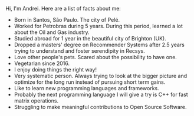 Hi, I'm Andrei. Here are a list of facts about me:

- Born in Santos, São Paulo. The city of Pelé.
- Worked for Petrobras during 5 years. During this period, learned a lot
about the Oil and Gas industry.
- Studied abroad for 1 year in the beautiful city of Brighton (UK).
- Dropped a masters' degree on Recommender Systems after 2.5 years trying
to understand and foster serendipity in Recsys.
- Love other people's pets. Scared about the possibility to have one.
- Vegetarian since 2016.
- I enjoy doing things the right way!
- Very systematic person. Always trying to look at the bigger picture and
optimize for the long run instead of pursuing short term gains.
- Like to learn new programming languages and frameworks.
- Probably the next programming language I will give a try is C++ for fast matrix
operations.
- Struggling to make meaningful contributions to Open Source Software.
